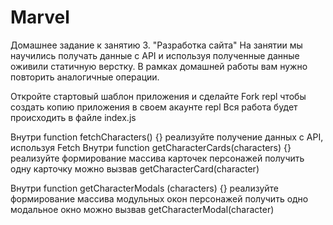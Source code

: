 # Marvel
Домашнее задание к занятию 3. "Разработка сайта"
На занятии мы научились получать данные с API и используя полученные данные оживили статичную верстку. В рамках домашней работы вам нужно повторить аналогичные операции.

Откройте стартовый шаблон приложения и сделайте Fork repl чтобы создать копию приложения в своем акаунте repl
Вся работа будет происходить в файле index.js

Внутри function fetchCharacters() {} реализуйте получение данных с API, используя Fetch
Внутри function getCharacterCards(characters) {} реализуйте формирование массива карточек персонажей
получить одну карточку можно вызвав getCharacterCard(character)

Внутри function getCharacterModals (characters) {} реализуйте формирование массива модульных окон персонажей
получить одно модальное окно можно вызвав getCharacterModal(character)
